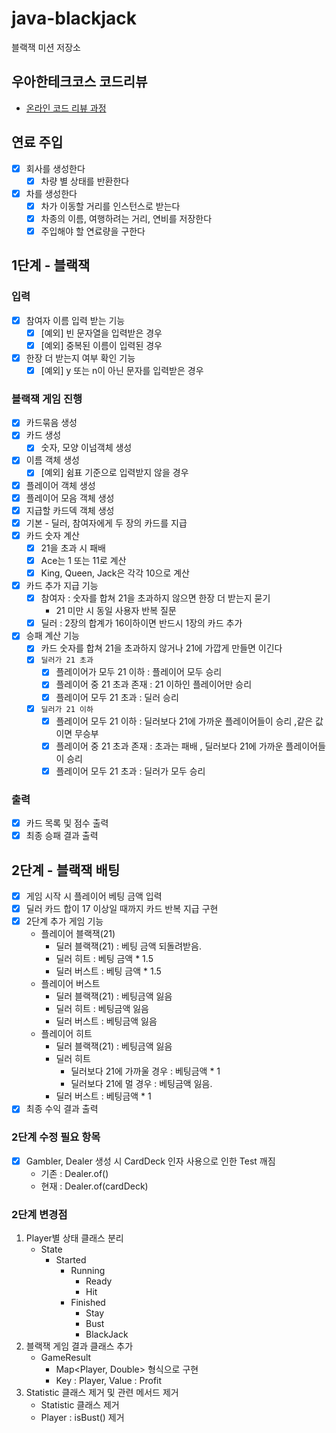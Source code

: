# java-blackjack

블랙잭 미션 저장소

## 우아한테크코스 코드리뷰

- [온라인 코드 리뷰 과정](https://github.com/woowacourse/woowacourse-docs/blob/master/maincourse/README.md)

## 연료 주입

- [x] 회사를 생성한다
    - [x] 차량 별 상태를 반환한다
- [x] 차를 생성한다
    - [x] 차가 이동할 거리를 인스턴스로 받는다
    - [x] 차종의 이름, 여행하려는 거리, 연비를 저장한다
    - [x] 주입해야 할 연료량을 구한다

## 1단계 - 블랙잭

### 입력

- [x] 참여자 이름 입력 받는 기능
    - [x] [예외] 빈 문자열을 입력받은 경우
    - [x] [예외] 중복된 이름이 입력된 경우
- [x] 한장 더 받는지 여부 확인 기능
    - [x] [예외] y 또는 n이 아닌 문자를 입력받은 경우

### 블랙잭 게임 진행

- [x] 카드묶음 생성
- [x] 카드 생성
    - [x] 숫자, 모양 이넘객체 생성
- [x] 이름 객체 생성
    - [x] [예외] 쉼표 기준으로 입력받지 않을 경우
- [x] 플레이어 객체 생성
- [x] 플레이어 모음 객체 생성
- [x] 지급할 카드덱 객체 생성
- [x] 기본 - 딜러, 참여자에게 두 장의 카드를 지급
- [x] 카드 숫자 계산
    - [x] 21을 초과 시 패배
    - [x] Ace는 1 또는 11로 계산
    - [x] King, Queen, Jack은 각각 10으로 계산
- [x] 카드 추가 지급 기능
    - [x] 참여자 : 숫자를 합쳐 21을 초과하지 않으면 한장 더 받는지 묻기
        - 21 미만 시 동일 사용자 반복 질문
    - [x] 딜러 : 2장의 합계가 16이하이면 반드시 1장의 카드 추가
- [x] 승패 계산 기능
    - [x] 카드 숫자를 합쳐 21을 초과하지 않거나 21에 가깝게 만들면 이긴다
    - [x] `딜러가 21 초과`
        - [X] 플레이어가 모두 21 이하 : 플레이어 모두 승리
        - [x] 플레이어 중 21 초과 존재 : 21 이하인 플레이어만 승리
        - [x] 플레이어 모두 21 초과 : 딜러 승리
    - [x] `딜러가 21 이하`
        - [x] 플레이어 모두 21 이하 : 딜러보다 21에 가까운 플레이어들이 승리 ,같은 값이면 무승부
        - [x] 플레이어 중 21 초과 존재 : 초과는 패배 , 딜러보다 21에 가까운 플레이어들이 승리
        - [x] 플레이어 모두 21 초과 : 딜러가 모두 승리

### 출력

- [x] 카드 목록 및 점수 출력
- [x] 최종 승패 결과 출력

## 2단계 - 블랙잭 배팅

- [x] 게임 시작 시 플레이어 베팅 금액 입력
- [x] 딜러 카드 합이 17 이상일 때까지 카드 반복 지급 구현
- [x] 2단계 추가 게임 기능
    - 플레이어 블랙잭(21)
        - 딜러 블랙잭(21) : 베팅 금액 되돌려받음.
        - 딜러 히트 : 베팅 금액 * 1.5
        - 딜러 버스트 : 베팅 금액 * 1.5
    - 플레이어 버스트
        - 딜러 블랙잭(21) : 베팅금액 잃음
        - 딜러 히트 : 베팅금액 잃음
        - 딜러 버스트 : 베팅금액 잃음
    - 플레이어 히트
        - 딜러 블랙잭(21) : 베팅금액 잃음
        - 딜러 히트
            - 딜러보다 21에 가까울 경우 : 베팅금액 * 1
            - 딜러보다 21에 멀 경우 : 베팅금액 잃음.
        - 딜러 버스트 : 베팅금액 * 1
- [x] 최종 수익 결과 출력

### 2단계 수정 필요 항목

- [x] Gambler, Dealer 생성 시 CardDeck 인자 사용으로 인한 Test 깨짐
    - 기존 : Dealer.of()
    - 현재 : Dealer.of(cardDeck)

### 2단계 변경점

1. Player별 상태 클래스 분리
    - State
        - Started
            - Running
                - Ready
                - Hit
            - Finished
                - Stay
                - Bust
                - BlackJack
2. 블랙잭 게임 결과 클래스 추가
    - GameResult
        - Map<Player, Double> 형식으로 구현
        - Key : Player, Value : Profit
3. Statistic 클래스 제거 및 관련 메서드 제거 
   - Statistic 클래스 제거
   - Player : isBust() 제거
